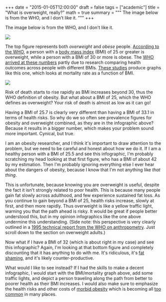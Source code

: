 +++
date = "2015-01-05T12:00:00"
draft = false
tags = ["academic"]
title = "What is overweight, really?"
math = true
summary = """
The image below is from the WHO, and I don't like it. 
"""
+++

The image below is from the WHO, and I don't like it. 

![](http://darrendahly.github.io/img/whoOwOb.png)

The top figure represents both *overweight* and *obese* people. [According to the WHO](http://www.who.int/mediacentre/factsheets/fs311/en/), a person with a [body mass index](http://www.nhlbi.nih.gov/health/educational/lose_wt/BMI/bmicalc.htm) (BMI) of 25 or greater is overweight, while a person with a BMI of 30 or more is obese. The [WHO arrived at these numbers](http://whqlibdoc.who.int/trs/WHO_TRS_894_(part1).pdf) partly due to research comparing health outcomes across people with different BMIs. [These studies](http://www.thelancet.com/journals/lancet/article/PIIS0140-6736(09)60318-4/fulltext?_eventId=logout) produce graphs like this one, which looks at mortality rate as a function of BMI. 

![](http://darrendahly.github.io/img/bmiMortality.jpg)

Risk of death starts to rise rapidly as BMI increases beyond 30, thus the WHO definition of obesity. But what about a BMI of 25, which the WHO defines as overweight? Your risk of death is almost as low as it can go! 

Having a BMI of 25.7 is clearly very different than having a BMI of 33.1 in terms of health risks. So why do we so often see prevalence figures for obesity and overweight combined, as they are in the infographic above? Because it results in a bigger number, which makes your problem sound more important. Cynical, but true. 

I am an obesity researcher, and I think it's important to draw attention to the problem, but we need to be careful and honest about how we do it. If I am a healthy person with a BMI of 25.5 and see this infographic, I'm probably scratching my head looking at that first figure, who has a BMI of about 42 by my estimation. Then I'm probably ignoring everything else I ever hear about the dangers of obesity, because I know that I'm not anything like *that thing*. 

This is unfortunate, because knowing you are overweight is useful, despite the fact it isn't strongly related to poor health. This is because many people gain fat slowly across adulthood, and few experience sustained fat loss. As you continue to gain beyond a BMI of 25, health risks increase, slowly at first, and then more rapidly. Thus overweight is like a yellow traffic light, warning you that the path ahead is risky. It would be great if people better understood this, but in my opinion infographics like the one above undermine this understanding. (Side note: this perspective is very clearly outlined in a [1995 technical report from the WHO on anthropometry](http://whqlibdoc.who.int/trs/WHO_TRS_854.pdf?ua=1). Just scroll down to the section on overweight adults.) 

Now what if I have a BMI of 32 (which is about right in my case) and see this infographic? Again, I'm looking at that bottom figure and completely discounting that it has anything to do with me. It's ridiculous, it's [fat shaming](http://www.psychologytoday.com/blog/wiring-the-mind/201501/whats-wrong-fat-shaming), and it's likely counter-productive. 

What would I like to see instead? If I had the skills to make a decent infographic, I would start with the BMI/mortality graph above, add some traffic lights, and depict a person traveling along the path from better to poorer health as their BMI increases. I would also make sure to emphasize the health risks and other costs of [morbid obesity](http://www.ncbi.nlm.nih.gov/pmc/articles/PMC3527647/) which is becoming all [too common](http://www.worldobesity.org/site_media/library/resource_images/Trends_in_morbid_obesity_adults_Oct_2014.pdf) in many places. 


